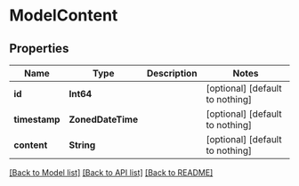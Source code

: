 # ModelContent


## Properties
Name | Type | Description | Notes
------------ | ------------- | ------------- | -------------
**id** | **Int64** |  | [optional] [default to nothing]
**timestamp** | **ZonedDateTime** |  | [optional] [default to nothing]
**content** | **String** |  | [optional] [default to nothing]


[[Back to Model list]](../README.md#models) [[Back to API list]](../README.md#api-endpoints) [[Back to README]](../README.md)


